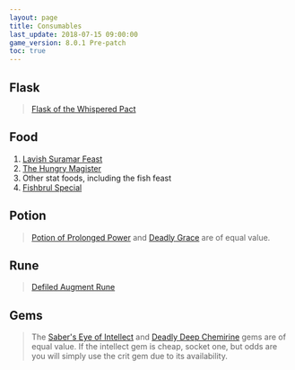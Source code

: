 ```yaml
---
layout: page
title: Consumables
last_update: 2018-07-15 09:00:00
game_version: 8.0.1 Pre-patch
toc: true
---
```


## Flask
> <a href="http://bfa.wowhead.com/item=127847/flask-of-the-whispered-pact">Flask of the Whispered Pact</a>

## Food
1. <a href="http://bfa.wowhead.com/item=133579/lavish-suramar-feast">Lavish Suramar Feast</a>
1. <a href="http://bfa.wowhead.com/item=133570/the-hungry-magister">The Hungry Magister</a>
1. Other stat foods, including the fish feast
1. <a href="http://bfa.wowhead.com/item=133574/fishbrul-special">Fishbrul Special</a>

## Potion
> <a href="http://bfa.wowhead.com/item=142117/potion-of-prolonged-power">Potion of Prolonged Power</a> and <a href="http://bfa.wowhead.com/item=127843/potion-of-deadly-grace">Deadly Grace</a> are of equal value.

## Rune
> <a href="http://bfa.wowhead.com/item=140587/defiled-augment-rune">Defiled Augment Rune</a>

## Gems

> The <a href="http://bfa.wowhead.com/item=130248/sabers-eye-of-intellect">Saber's Eye of Intellect</a> and <a href="http://bfa.wowhead.com/item=151580/deadly-deep-chemirine">Deadly Deep Chemirine</a> gems are of equal value. If the intellect gem is cheap, socket one, but odds are you will simply use the crit gem due to its availability.
